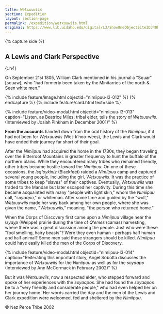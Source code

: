 ```yaml
---
title: Wetxuuwíis
section: Expedition
layout: section-page
permalink: /expedition/wetxuuwiis.html
original: https://www.lib.uidaho.edu/digital/L3/ShowOneObjectSiteID34ObjectID143.html
---
```


{% capture side %}
## A Lewis and Clark Perspective
{:.h4}

On September 21st 1805, William Clark mentioned in his journal a "Squar" [squaw], who "had formerly been taken by the Minitarries of the north & Seen white men." 

{% include feature/image.html objectid="nimiipuu-l3-012" %}
{% endcapture %}
{% include feature/card.html text=side %}

{% include feature/video-modal.html objectid="nimiipuu-l3-013" caption="Listen, as Beatrice Miles, tribal elder, tells the story of _Wetxuuwíis_. (Interviewed by Josiah Pinkham in December 2001)" %}

**From the accounts** handed down from the oral history of the _Nimíipuu_, if it had not been for _Wetxuuwíis_ (Wet-k'hoo-wees), the Lewis and Clark would have ended their journey far short of their goal.

After the _Nimíipuu_ had acquired the horse in the 1730s, they began traveling over the Bitterroot Mountains in greater frequency to hunt the buffalo of the northern plains. While they encountered many tribes who remained friendly, other tribes became hostile toward the _Nimíipuu_. On one of these occasions, the _Isq'oykiniz_ (Blackfeet) raided a _Nimíipuu_ camp and captured several young people, including the girl, _Wetxuuwíis_. It was the practice of some tribes to keep "slaves" of their captives. Eventually, _Wetxuuwíis_ was traded to the Mandan but later escaped her captivity. During this time she became acquainted with many "people with light skin," whom the _Nimíipuu_ call, "_soyaapo_," or whiteman. After some time and guided by the "wolf," _Wetxuuwíis_ made her way back among her own people, where she was given the name, "_Wetxuuwíis_," meaning, "the person who returned home."

When the Corps of Discovery first came upon a _Nimíipuu_ village near the _Uyayp_ (Weippe) prairie during the time of _Q'emes_ (camas) harvesting, where there was a great discussion among the people. Just who were these "fool smelling, hairy beasts"? Were they even human - perhaps half human and half animal? Some men said these strangers should be killed. _Nimíipuu_ could have easily killed the men of the Corps of Discovery.

{% include feature/video-modal.html objectid="nimiipuu-l3-014" caption="Reiterating this important story, Angel Sobotta discusses the importance of _Wetxuuwíis_ for the _Nimíipuu_ as well as for the _soyaapo_ (Interviewed by Ann McCormack in February 2002)" %}

But it was _Wetxuuwíis_, now a respected elder, who stepped forward and spoke of her experiences with the _soyaapos_. She had found the _soyaapos_ be to a "very friendly and considerate people," who had even helped her on her journey home. Her words carried the day and the men of the Lewis and Clark expedition were welcomed, fed and sheltered by the _Nimíipuu_.

© Nez Perce Tribe 2002
